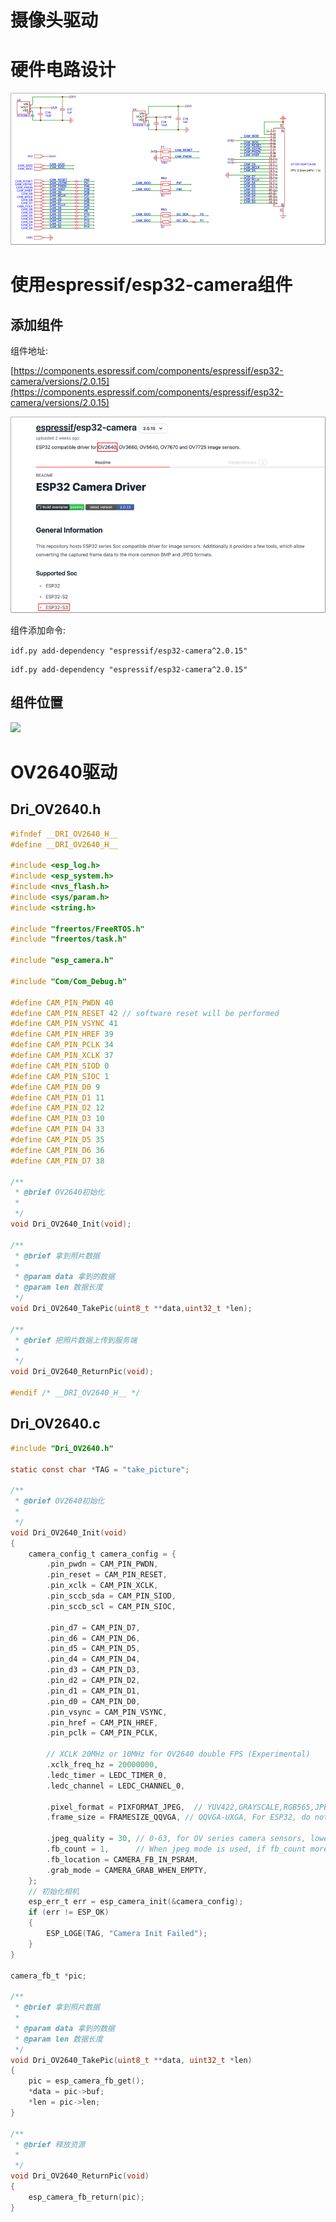# 摄像头驱动

# 硬件电路设计
![1756727805409-3d672209-7ab8-434f-8e90-43932c98af5a.png](./img/R1fNXhIDa-XhzrE9/1756727805409-3d672209-7ab8-434f-8e90-43932c98af5a-682084.png)

# 使用espressif/esp32-camera组件
## 添加组件
组件地址: 

[https://components.espressif.com/components/espressif/esp32-camera/versions/2.0.15](https://components.espressif.com/components/espressif/esp32-camera/versions/2.0.15)

![1756727852419-e9304f34-0e4e-4df4-8ba2-94f8a0e71420.png](./img/R1fNXhIDa-XhzrE9/1756727852419-e9304f34-0e4e-4df4-8ba2-94f8a0e71420-193018.png)

组件添加命令:

`idf.py add-dependency "espressif/esp32-camera^2.0.15"`

```
idf.py add-dependency "espressif/esp32-camera^2.0.15"
```

## 组件位置

![](https://cdn.jsdelivr.net/gh/gybpersist/imges/images%2F2025%2F09%2F11%2F14-52-38-f84420ff4301edfd2a57709138ecb385-Snipaste_2025-09-11_14-52-26-a8664f.png)



# OV2640驱动
## Dri_OV2640.h
```c
#ifndef __DRI_OV2640_H__
#define __DRI_OV2640_H__

#include <esp_log.h>
#include <esp_system.h>
#include <nvs_flash.h>
#include <sys/param.h>
#include <string.h>

#include "freertos/FreeRTOS.h"
#include "freertos/task.h"

#include "esp_camera.h"

#include "Com/Com_Debug.h"

#define CAM_PIN_PWDN 40
#define CAM_PIN_RESET 42 // software reset will be performed
#define CAM_PIN_VSYNC 41
#define CAM_PIN_HREF 39
#define CAM_PIN_PCLK 34
#define CAM_PIN_XCLK 37
#define CAM_PIN_SIOD 0
#define CAM_PIN_SIOC 1
#define CAM_PIN_D0 9
#define CAM_PIN_D1 11
#define CAM_PIN_D2 12
#define CAM_PIN_D3 10
#define CAM_PIN_D4 33
#define CAM_PIN_D5 35
#define CAM_PIN_D6 36
#define CAM_PIN_D7 38

/**
 * @brief OV2640初始化
 * 
 */
void Dri_OV2640_Init(void);

/**
 * @brief 拿到照片数据
 * 
 * @param data 拿到的数据
 * @param len 数据长度
 */
void Dri_OV2640_TakePic(uint8_t **data,uint32_t *len);

/**
 * @brief 把照片数据上传到服务端
 * 
 */
void Dri_OV2640_ReturnPic(void);

#endif /* __DRI_OV2640_H__ */

```

## Dri_OV2640.c
```c
#include "Dri_OV2640.h"

static const char *TAG = "take_picture";

/**
 * @brief OV2640初始化
 *
 */
void Dri_OV2640_Init(void)
{
    camera_config_t camera_config = {
        .pin_pwdn = CAM_PIN_PWDN,
        .pin_reset = CAM_PIN_RESET,
        .pin_xclk = CAM_PIN_XCLK,
        .pin_sccb_sda = CAM_PIN_SIOD,
        .pin_sccb_scl = CAM_PIN_SIOC,

        .pin_d7 = CAM_PIN_D7,
        .pin_d6 = CAM_PIN_D6,
        .pin_d5 = CAM_PIN_D5,
        .pin_d4 = CAM_PIN_D4,
        .pin_d3 = CAM_PIN_D3,
        .pin_d2 = CAM_PIN_D2,
        .pin_d1 = CAM_PIN_D1,
        .pin_d0 = CAM_PIN_D0,
        .pin_vsync = CAM_PIN_VSYNC,
        .pin_href = CAM_PIN_HREF,
        .pin_pclk = CAM_PIN_PCLK,

        // XCLK 20MHz or 10MHz for OV2640 double FPS (Experimental)
        .xclk_freq_hz = 20000000,
        .ledc_timer = LEDC_TIMER_0,
        .ledc_channel = LEDC_CHANNEL_0,

        .pixel_format = PIXFORMAT_JPEG,  // YUV422,GRAYSCALE,RGB565,JPEG
        .frame_size = FRAMESIZE_QQVGA, // QQVGA-UXGA, For ESP32, do not use sizes above QVGA when not JPEG. The performance of the ESP32-S series has improved a lot, but JPEG mode always gives better frame rates.

        .jpeg_quality = 30, // 0-63, for OV series camera sensors, lower number means higher quality
        .fb_count = 1,      // When jpeg mode is used, if fb_count more than one, the driver will work in continuous mode.
        .fb_location = CAMERA_FB_IN_PSRAM,
        .grab_mode = CAMERA_GRAB_WHEN_EMPTY,
    };
    // 初始化相机
    esp_err_t err = esp_camera_init(&camera_config);
    if (err != ESP_OK)
    {
        ESP_LOGE(TAG, "Camera Init Failed");
    }
}

camera_fb_t *pic;

/**
 * @brief 拿到照片数据
 *
 * @param data 拿到的数据
 * @param len 数据长度
 */
void Dri_OV2640_TakePic(uint8_t **data, uint32_t *len)
{
    pic = esp_camera_fb_get();
    *data = pic->buf;
    *len = pic->len;
}

/**
 * @brief 释放资源                                  
 *
 */
void Dri_OV2640_ReturnPic(void)
{
    esp_camera_fb_return(pic);
}

```



